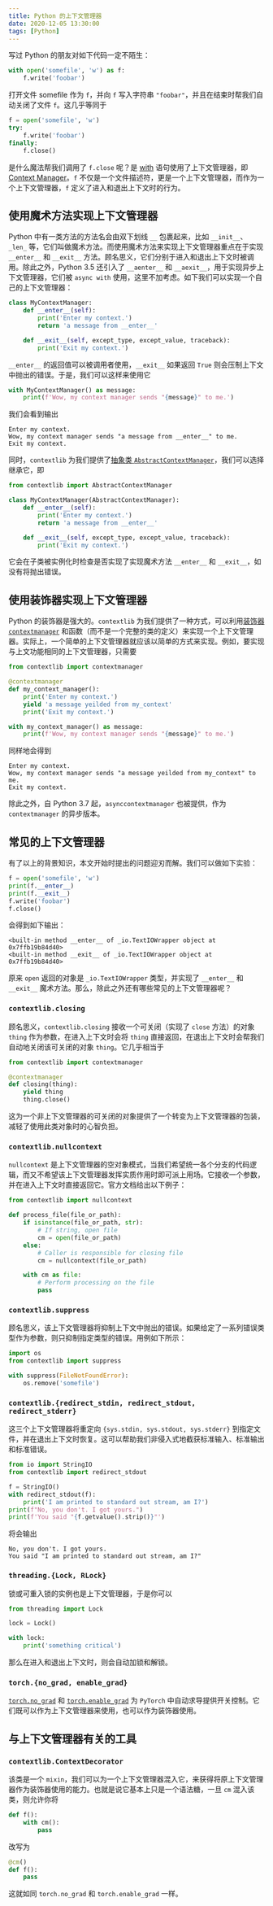 ```yaml
---
title: Python 的上下文管理器
date: 2020-12-05 13:30:00
tags: [Python]
---
```


写过 Python 的朋友对如下代码一定不陌生：

```python
with open('somefile', 'w') as f:
    f.write('foobar')
```

打开文件 somefile 作为 `f`，并向 `f` 写入字符串 `"foobar"`，并且在结束时帮我们自动关闭了文件 `f`。这几乎等同于

```python
f = open('somefile', 'w')
try:
    f.write('foobar')
finally:
    f.close()
```

是什么魔法帮我们调用了 `f.close` 呢？是 [with](https://docs.python.org/zh-cn/3/reference/compound_stmts.html#with) 语句使用了上下文管理器，即 [Context Manager](https://docs.python.org/zh-cn/3/library/stdtypes.html#typecontextmanager)。`f` 不仅是一个文件描述符，更是一个上下文管理器，而作为一个上下文管理器，`f` 定义了进入和退出上下文时的行为。

<!-- more -->

## 使用魔术方法实现上下文管理器

Python 中有一类方法的方法名会由双下划线 `__` 包裹起来，比如 `__init__`、`_len_` 等，它们叫做魔术方法。而使用魔术方法来实现上下文管理器重点在于实现 `__enter__` 和 `__exit__` 方法。顾名思义，它们分别于进入和退出上下文时被调用。除此之外，Python 3.5 还引入了 `__aenter__` 和 `__aexit__`，用于实现异步上下文管理器，它们被 `async with` 使用，这里不加考虑。如下我们可以实现一个自己的上下文管理器：

```python
class MyContextManager:
    def __enter__(self):
        print('Enter my context.')
        return 'a message from __enter__'

    def __exit__(self, except_type, except_value, traceback):
        print('Exit my context.')
```

`__enter__` 的返回值可以被调用者使用，`__exit__` 如果返回 `True` 则会压制上下文中抛出的错误。于是，我们可以这样来使用它

```python
with MyContextManager() as message:
    print(f'Wow, my context manager sends "{message}" to me.')
```

我们会看到输出

```raw
Enter my context.
Wow, my context manager sends "a message from __enter__" to me.
Exit my context.
```

同时，`contextlib` 为我们提供了[抽象类 `AbstractContextManager`](https://docs.python.org/zh-cn/3/library/contextlib.html#contextlib.AbstractContextManager)，我们可以选择继承它，即

```python
from contextlib import AbstractContextManager

class MyContextManager(AbstractContextManager):
    def __enter__(self):
        print('Enter my context.')
        return 'a message from __enter__'

    def __exit__(self, except_type, except_value, traceback):
        print('Exit my context.')
```

它会在子类被实例化时检查是否实现了实现魔术方法 `__enter__` 和 `__exit__`，如没有将抛出错误。

## 使用装饰器实现上下文管理器

Python 的装饰器是强大的。`contextlib` 为我们提供了一种方式，可以利用[装饰器 `contextmanager`](https://docs.python.org/zh-cn/3/library/contextlib.html#contextlib.contextmanager) 和函数（而不是一个完整的类的定义）来实现一个上下文管理器。实际上，一个简单的上下文管理器就应该以简单的方式来实现。例如，要实现与上文功能相同的上下文管理器，只需要

```python
from contextlib import contextmanager

@contextmanager
def my_context_manager():
    print('Enter my context.')
    yield 'a message yeilded from my_context'
    print('Exit my context.')

with my_context_manager() as message:
    print(f'Wow, my context manager sends "{message}" to me.')
```

同样地会得到

```raw
Enter my context.
Wow, my context manager sends "a message yeilded from my_context" to me.
Exit my context.
```

除此之外，自 Python 3.7 起，`asynccontextmanager` 也被提供，作为 `contextmanager` 的异步版本。

## 常见的上下文管理器

有了以上的背景知识，本文开始时提出的问题迎刃而解。我们可以做如下实验：

```python
f = open('somefile', 'w')
print(f.__enter__)
print(f.__exit__)
f.write('foobar')
f.close()
```

会得到如下输出：

```raw
<built-in method __enter__ of _io.TextIOWrapper object at 0x7ffb19b84d40>
<built-in method __exit__ of _io.TextIOWrapper object at 0x7ffb19b84d40>
```

原来 `open` 返回的对象是 `_io.TextIOWrapper` 类型，并实现了 `__enter__` 和 `__exit__` 魔术方法。那么，除此之外还有哪些常见的上下文管理器呢？

### `contextlib.closing`

顾名思义，`contextlib.closing` 接收一个可关闭（实现了 `close` 方法）的对象 `thing` 作为参数，在进入上下文时会将 `thing` 直接返回，在退出上下文时会帮我们自动地关闭该可关闭的对象 `thing`。它几乎相当于

```python
from contextlib import contextmanager

@contextmanager
def closing(thing):
    yield thing
    thing.close()
```

这为一个非上下文管理器的可关闭的对象提供了一个转变为上下文管理器的包装，减轻了使用此类对象时的心智负担。

### `contextlib.nullcontext`

`nullcontext` 是上下文管理器的空对象模式，当我们希望统一各个分支的代码逻辑，而又不希望该上下文管理器发挥实质作用时即可派上用场。它接收一个参数，并在进入上下文时直接返回它。官方文档给出以下例子：

```python
from contextlib import nullcontext

def process_file(file_or_path):
    if isinstance(file_or_path, str):
        # If string, open file
        cm = open(file_or_path)
    else:
        # Caller is responsible for closing file
        cm = nullcontext(file_or_path)

    with cm as file:
        # Perform processing on the file
        pass
```

### `contextlib.suppress`

顾名思义，该上下文管理器将抑制上下文中抛出的错误。如果给定了一系列错误类型作为参数，则只抑制指定类型的错误。用例如下所示：

```python
import os
from contextlib import suppress

with suppress(FileNotFoundError):
    os.remove('somefile')
```

### `contextlib.{redirect_stdin, redirect_stdout, redirect_stderr}`

这三个上下文管理器将重定向 `{sys.stdin, sys.stdout, sys.stderr}` 到指定文件，并在退出上下文时恢复。这可以帮助我们非侵入式地截获标准输入、标准输出和标准错误。

```python
from io import StringIO
from contextlib import redirect_stdout

f = StringIO()
with redirect_stdout(f):
    print('I am printed to standard out stream, am I?')
print(f"No, you don't. I got yours.")
print(f'You said "{f.getvalue().strip()}"')
```

将会输出

```raw
No, you don't. I got yours.
You said "I am printed to standard out stream, am I?"
```

### `threading.{Lock, RLock}`

锁或可重入锁的实例也是上下文管理器，于是你可以

```python
from threading import Lock

lock = Lock()

with lock:
    print('something critical')
```

那么在进入和退出上下文时，则会自动加锁和解锁。

### `torch.{no_grad, enable_grad}`

[`torch.no_grad`](https://pytorch.org/docs/stable/generated/torch.no_grad.html) 和 [`torch.enable_grad`](https://pytorch.org/docs/stable/generated/torch.enable_grad.html) 为 `PyTorch` 中自动求导提供开关控制。它们既可以作为上下文管理器来使用，也可以作为装饰器使用。

## 与上下文管理器有关的工具

### `contextlib.ContextDecorator`

该类是一个 `mixin`，我们可以为一个上下文管理器混入它，来获得将原上下文管理器作为装饰器使用的能力。也就是说它基本上只是一个语法糖，一旦 `cm` 混入该类，则允许你将

```python
def f():
    with cm():
        pass
```

改写为

```python
@cm()
def f():
    pass
```

这就如同 `torch.no_grad` 和 `torch.enable_grad` 一样。
